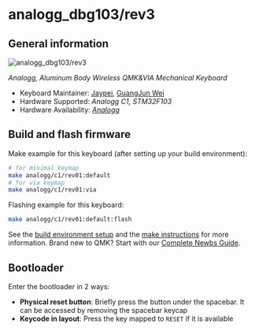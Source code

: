 # analogg_dbg103/rev3

## General information

![analogg_dbg103/rev3](https://i.imgur.com/dlwcDbSh.jpg)

*Analogg, Aluminum Body Wireless QMK&VIA Mechanical Keyboard*

* Keyboard Maintainer: [Jaypei](https://github.com/jaypei), [GuangJun Wei](https://github.com/wgj600)
* Hardware Supported: *Analogg C1, STM32F103*
* Hardware Availability: *[Analogg](https://theanalogg.com)*

## Build and flash firmware

Make example for this keyboard (after setting up your build environment):

```sh
# for minimal keymap
make analogg/c1/rev01:default
# for via keymap
make analogg/c1/rev01:via
```

Flashing example for this keyboard:

```sh
make analogg/c1/rev01:default:flash
```

See the [build environment setup](https://docs.qmk.fm/#/getting_started_build_tools) and the [make instructions](https://docs.qmk.fm/#/getting_started_make_guide) for more information. Brand new to QMK? Start with our [Complete Newbs Guide](https://docs.qmk.fm/#/newbs).

## Bootloader

Enter the bootloader in 2 ways:

* **Physical reset button**: Briefly press the button under the spacebar. It can be accessed by removing the spacebar keycap
* **Keycode in layout**: Press the key mapped to `RESET` if it is available
